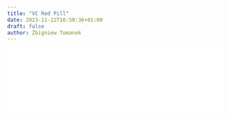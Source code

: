 ```yaml
---
title: "VC Red Pill"
date: 2023-11-22T16:50:36+01:00
draft: false
author: Zbigniew Tomanek
---
```


<iframe src="/html/simulation.html" style="width: 100%; border: none;" id="myIframe"></iframe>
<script>
    var iframe = document.getElementById('myIframe');
    function resizeIframe() {
        try {
            var contentHeight = iframe.contentWindow.document.body.scrollHeight;
            iframe.style.height = contentHeight + 'px';
        } catch (e) {
            console.error("Error resizing iframe: ", e);
        }
    }
    iframe.onload = resizeIframe;
</script>
